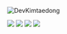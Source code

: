 ![DevKimtaedong](https://github-readme-stats.vercel.app/api?username=rlaxoehd4234&show_icons=true&theme=radical)



<img src="https://img.shields.io/badge/Spring-6DB33F?style=flat&logo=Spring&logoColor=white"/>
<img src="https://img.shields.io/badge/Spring Boot-6DB33F?style=flat&logo=Spring Boot&logoColor=white"/>
<img src="https://img.shields.io/badge/Spring Security-6DB33F?style=flat&logo=Spring Security&logoColor=white"/>
<img src="https://img.shields.io/badge/MySQL-4479A1?style=flat&logo=MySQL&logoColor=white"/>

